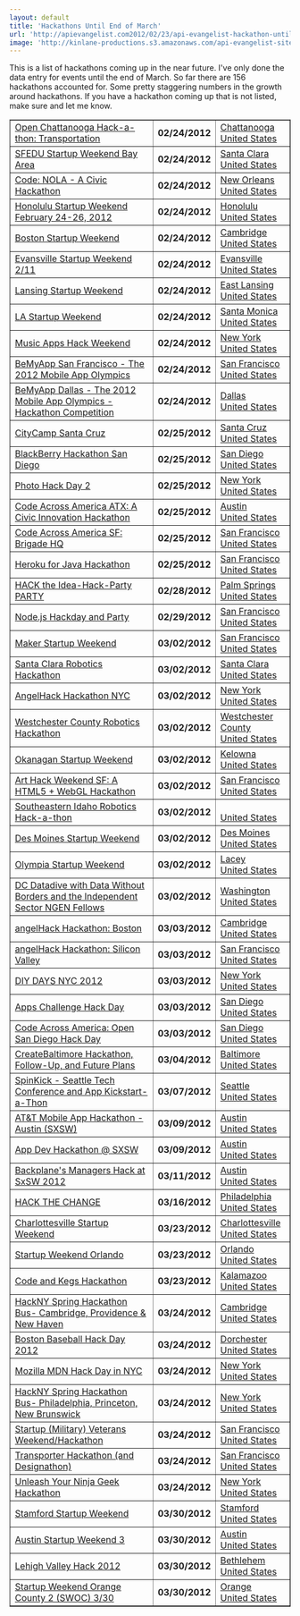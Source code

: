 ```yaml
---
layout: default
title: 'Hackathons Until End of March'
url: 'http://apievangelist.com2012/02/23/api-evangelist-hackathon-until-end-of-march/'
image: 'http://kinlane-productions.s3.amazonaws.com/api-evangelist-site/blog/Hackathon-Tag-Cloud-2.png'
---
```



<p>
     This is a list of hackathons coming up in the near future. I've only done the data entry for events until the end of March. So far there are 156 hackathons accounted for. Some pretty staggering numbers in the growth around hackathons. If you have a hackathon coming up that is not listed, make sure and let me know.
</p>
<table border="1" cellspacing="5" cellpadding="5" width="100%">
     <tbody>
          <tr>
               <td>
                    <a href="/events/open_chattanooga_hackathon_transportation.php">Open Chattanooga Hack-a-thon: Transportation</a>
               </td>
               <td>
                    <strong>02/24/2012</strong>
               </td>
               <td>
                    <a href="/events/open_chattanooga_hackathon_transportation.php">Chattanooga<br />
                    United States</a>
               </td>
          </tr>
          <tr>
               <td>
                    <a href="/events/sfedu_startup_weekend_bay_area.php">SFEDU Startup Weekend Bay Area</a>
               </td>
               <td>
                    <strong>02/24/2012</strong>
               </td>
               <td>
                    <a href="/events/sfedu_startup_weekend_bay_area.php">Santa Clara<br />
                    United States</a>
               </td>
          </tr>
          <tr>
               <td>
                    <a href="/events/code_nola__a_civic_hackathon.php">Code: NOLA - A Civic Hackathon</a>
               </td>
               <td>
                    <strong>02/24/2012</strong>
               </td>
               <td>
                    <a href="/events/code_nola__a_civic_hackathon.php">New Orleans<br />
                    United States</a>
               </td>
          </tr>
          <tr>
               <td>
                    <a href="/events/honolulu_startup_weekend_february_2426_2012.php">Honolulu Startup Weekend February 24-26, 2012</a>
               </td>
               <td>
                    <strong>02/24/2012</strong>
               </td>
               <td>
                    <a href="/events/honolulu_startup_weekend_february_2426_2012.php">Honolulu<br />
                    United States</a>
               </td>
          </tr>
          <tr>
               <td>
                    <a href="/events/boston_startup_weekend.php">Boston Startup Weekend</a>
               </td>
               <td>
                    <strong>02/24/2012</strong>
               </td>
               <td>
                    <a href="/events/boston_startup_weekend.php">Cambridge<br />
                    United States</a>
               </td>
          </tr>
          <tr>
               <td>
                    <a href="/events/evansville_startup_weekend_211.php">Evansville Startup Weekend 2/11</a>
               </td>
               <td>
                    <strong>02/24/2012</strong>
               </td>
               <td>
                    <a href="/events/evansville_startup_weekend_211.php">Evansville<br />
                    United States</a>
               </td>
          </tr>
          <tr>
               <td>
                    <a href="/events/lansing_startup_weekend.php">Lansing Startup Weekend</a>
               </td>
               <td>
                    <strong>02/24/2012</strong>
               </td>
               <td>
                    <a href="/events/lansing_startup_weekend.php">East Lansing<br />
                    United States</a>
               </td>
          </tr>
          <tr>
               <td>
                    <a href="/events/la_startup_weekend.php">LA Startup Weekend</a>
               </td>
               <td>
                    <strong>02/24/2012</strong>
               </td>
               <td>
                    <a href="/events/la_startup_weekend.php">Santa Monica<br />
                    United States</a>
               </td>
          </tr>
          <tr>
               <td>
                    <a href="/events/music_apps_hack_weekend.php">Music Apps Hack Weekend</a>
               </td>
               <td>
                    <strong>02/24/2012</strong>
               </td>
               <td>
                    <a href="/events/music_apps_hack_weekend.php">New York<br />
                    United States</a>
               </td>
          </tr>
          <tr>
               <td>
                    <a href="/events/bemyapp_san_francisco__the_2012_mobile_app_olympics.php">BeMyApp San Francisco - The 2012 Mobile App Olympics</a>
               </td>
               <td>
                    <strong>02/24/2012</strong>
               </td>
               <td>
                    <a href="/events/bemyapp_san_francisco__the_2012_mobile_app_olympics.php">San Francisco<br />
                    United States</a>
               </td>
          </tr>
          <tr>
               <td>
                    <a href="/events/bemyapp_dallas__the_2012_mobile_app_olympics__hackathon_competition.php">BeMyApp Dallas - The 2012 Mobile App Olympics - Hackathon Competition</a>
               </td>
               <td>
                    <strong>02/24/2012</strong>
               </td>
               <td>
                    <a href="/events/bemyapp_dallas__the_2012_mobile_app_olympics__hackathon_competition.php">Dallas<br />
                    United States</a>
               </td>
          </tr>
          <tr>
               <td>
                    <a href="/events/citycamp_santa_cruz.php">CityCamp Santa Cruz</a>
               </td>
               <td>
                    <strong>02/25/2012</strong>
               </td>
               <td>
                    <a href="/events/citycamp_santa_cruz.php">Santa Cruz<br />
                    United States</a>
               </td>
          </tr>
          <tr>
               <td>
                    <a href="/events/blackberry_hackathon_san_diego.php">BlackBerry Hackathon San Diego</a>
               </td>
               <td>
                    <strong>02/25/2012</strong>
               </td>
               <td>
                    <a href="/events/blackberry_hackathon_san_diego.php">San Diego<br />
                    United States</a>
               </td>
          </tr>
          <tr>
               <td>
                    <a href="/events/photo_hack_day_2.php">Photo Hack Day 2</a>
               </td>
               <td>
                    <strong>02/25/2012</strong>
               </td>
               <td>
                    <a href="/events/photo_hack_day_2.php">New York<br />
                    United States</a>
               </td>
          </tr>
          <tr>
               <td>
                    <a href="/events/code_across_america_atx_a_civic_innovation_hackathon.php">Code Across America ATX: A Civic Innovation Hackathon</a>
               </td>
               <td>
                    <strong>02/25/2012</strong>
               </td>
               <td>
                    <a href="/events/code_across_america_atx_a_civic_innovation_hackathon.php">Austin<br />
                    United States</a>
               </td>
          </tr>
          <tr>
               <td>
                    <a href="/events/code_across_america_sf_brigade_hq.php">Code Across America SF: Brigade HQ</a>
               </td>
               <td>
                    <strong>02/25/2012</strong>
               </td>
               <td>
                    <a href="/events/code_across_america_sf_brigade_hq.php">San Francisco<br />
                    United States</a>
               </td>
          </tr>
          <tr>
               <td>
                    <a href="/events/heroku_for_java_hackathon.php">Heroku for Java Hackathon</a>
               </td>
               <td>
                    <strong>02/25/2012</strong>
               </td>
               <td>
                    <a href="/events/heroku_for_java_hackathon.php">San Francisco<br />
                    United States</a>
               </td>
          </tr>
          <tr>
               <td>
                    <a href="/events/hack_the_ideahackparty_party.php">HACK the Idea-Hack-Party PARTY</a>
               </td>
               <td>
                    <strong>02/28/2012</strong>
               </td>
               <td>
                    <a href="/events/hack_the_ideahackparty_party.php">Palm Springs<br />
                    United States</a>
               </td>
          </tr>
          <tr>
               <td>
                    <a href="/events/nodejs_hackday_and_party.php">Node.js Hackday and Party</a>
               </td>
               <td>
                    <strong>02/29/2012</strong>
               </td>
               <td>
                    <a href="/events/nodejs_hackday_and_party.php">San Francisco<br />
                    United States</a>
               </td>
          </tr>
          <tr>
               <td>
                    <a href="/events/maker_startup_weekend.php">Maker Startup Weekend</a>
               </td>
               <td>
                    <strong>03/02/2012</strong>
               </td>
               <td>
                    <a href="/events/maker_startup_weekend.php">San Francisco<br />
                    United States</a>
               </td>
          </tr>
          <tr>
               <td>
                    <a href="/events/santa_clara_robotics_hackathon.php">Santa Clara Robotics Hackathon</a>
               </td>
               <td>
                    <strong>03/02/2012</strong>
               </td>
               <td>
                    <a href="/events/santa_clara_robotics_hackathon.php">Santa Clara<br />
                    United States</a>
               </td>
          </tr>
          <tr>
               <td>
                    <a href="/events/angelhack_hackathon_nyc.php">AngelHack Hackathon NYC</a>
               </td>
               <td>
                    <strong>03/02/2012</strong>
               </td>
               <td>
                    <a href="/events/angelhack_hackathon_nyc.php">New York<br />
                    United States</a>
               </td>
          </tr>
          <tr>
               <td>
                    <a href="/events/westchester_county_robotics_hackathon.php">Westchester County Robotics Hackathon</a>
               </td>
               <td>
                    <strong>03/02/2012</strong>
               </td>
               <td>
                    <a href="/events/westchester_county_robotics_hackathon.php">Westchester County<br />
                    United States</a>
               </td>
          </tr>
          <tr>
               <td>
                    <a href="/events/okanagan_startup_weekend.php">Okanagan Startup Weekend</a>
               </td>
               <td>
                    <strong>03/02/2012</strong>
               </td>
               <td>
                    <a href="/events/okanagan_startup_weekend.php">Kelowna<br />
                    United States</a>
               </td>
          </tr>
          <tr>
               <td>
                    <a href="/events/art_hack_weekend_sf_a_html5__webgl_hackathon.php">Art Hack Weekend SF: A HTML5 + WebGL Hackathon</a>
               </td>
               <td>
                    <strong>03/02/2012</strong>
               </td>
               <td>
                    <a href="/events/art_hack_weekend_sf_a_html5__webgl_hackathon.php">San Francisco<br />
                    United States</a>
               </td>
          </tr>
          <tr>
               <td>
                    <a href="/events/southeastern_idaho_robotics_hackathon.php">Southeastern Idaho Robotics Hack-a-thon</a>
               </td>
               <td>
                    <strong>03/02/2012</strong>
               </td>
               <td>
                    <a href="/events/southeastern_idaho_robotics_hackathon.php"><br />
                    United States</a>
               </td>
          </tr>
          <tr>
               <td>
                    <a href="/events/des_moines_startup_weekend.php">Des Moines Startup Weekend</a>
               </td>
               <td>
                    <strong>03/02/2012</strong>
               </td>
               <td>
                    <a href="/events/des_moines_startup_weekend.php">Des Moines<br />
                    United States</a>
               </td>
          </tr>
          <tr>
               <td>
                    <a href="/events/olympia_startup_weekend.php">Olympia Startup Weekend</a>
               </td>
               <td>
                    <strong>03/02/2012</strong>
               </td>
               <td>
                    <a href="/events/olympia_startup_weekend.php">Lacey<br />
                    United States</a>
               </td>
          </tr>
          <tr>
               <td>
                    <a href="/events/dc_datadive_with_data_without_borders_and_the_independent_sector_ngen_fellows.php">DC Datadive with Data Without Borders and the Independent Sector NGEN Fellows</a>
               </td>
               <td>
                    <strong>03/02/2012</strong>
               </td>
               <td>
                    <a href="/events/dc_datadive_with_data_without_borders_and_the_independent_sector_ngen_fellows.php">Washington<br />
                    United States</a>
               </td>
          </tr>
          <tr>
               <td>
                    <a href="/events/angelhack_hackathon_boston.php">angelHack Hackathon: Boston</a>
               </td>
               <td>
                    <strong>03/03/2012</strong>
               </td>
               <td>
                    <a href="/events/angelhack_hackathon_boston.php">Cambridge<br />
                    United States</a>
               </td>
          </tr>
          <tr>
               <td>
                    <a href="/events/angelhack_hackathon_silicon_valley.php">angelHack Hackathon: Silicon Valley</a>
               </td>
               <td>
                    <strong>03/03/2012</strong>
               </td>
               <td>
                    <a href="/events/angelhack_hackathon_silicon_valley.php">San Francisco<br />
                    United States</a>
               </td>
          </tr>
          <tr>
               <td>
                    <a href="/events/diy_days_nyc_2012.php">DIY DAYS NYC 2012</a>
               </td>
               <td>
                    <strong>03/03/2012</strong>
               </td>
               <td>
                    <a href="/events/diy_days_nyc_2012.php">New York<br />
                    United States</a>
               </td>
          </tr>
          <tr>
               <td>
                    <a href="/events/apps_challenge_hack_day.php">Apps Challenge Hack Day</a>
               </td>
               <td>
                    <strong>03/03/2012</strong>
               </td>
               <td>
                    <a href="/events/apps_challenge_hack_day.php">San Diego<br />
                    United States</a>
               </td>
          </tr>
          <tr>
               <td>
                    <a href="/events/code_across_america_open_san_diego_hack_day.php">Code Across America: Open San Diego Hack Day</a>
               </td>
               <td>
                    <strong>03/03/2012</strong>
               </td>
               <td>
                    <a href="/events/code_across_america_open_san_diego_hack_day.php">San Diego<br />
                    United States</a>
               </td>
          </tr>
          <tr>
               <td>
                    <a href="/events/createbaltimore_hackathon_followup_and_future_plans.php">CreateBaltimore Hackathon, Follow-Up, and Future Plans</a>
               </td>
               <td>
                    <strong>03/04/2012</strong>
               </td>
               <td>
                    <a href="/events/createbaltimore_hackathon_followup_and_future_plans.php">Baltimore<br />
                    United States</a>
               </td>
          </tr>
          <tr>
               <td>
                    <a href="/events/spinkick__seattle_tech_conference_and_app_kickstartathon.php">SpinKick - Seattle Tech Conference and App Kickstart-a-Thon</a>
               </td>
               <td>
                    <strong>03/07/2012</strong>
               </td>
               <td>
                    <a href="/events/spinkick__seattle_tech_conference_and_app_kickstartathon.php">Seattle<br />
                    United States</a>
               </td>
          </tr>
          <tr>
               <td>
                    <a href="/events/att_mobile_app_hackathon__austin_sxsw.php">AT&amp;T Mobile App Hackathon - Austin (SXSW)</a>
               </td>
               <td>
                    <strong>03/09/2012</strong>
               </td>
               <td>
                    <a href="/events/att_mobile_app_hackathon__austin_sxsw.php">Austin<br />
                    United States</a>
               </td>
          </tr>
          <tr>
               <td>
                    <a href="/events/app_dev_hackathon__sxsw.php">App Dev Hackathon @ SXSW</a>
               </td>
               <td>
                    <strong>03/09/2012</strong>
               </td>
               <td>
                    <a href="/events/app_dev_hackathon__sxsw.php">Austin<br />
                    United States</a>
               </td>
          </tr>
          <tr>
               <td>
                    <a href="/events/backplanes_managers_hack_at_sxsw_2012.php">Backplane's Managers Hack at SxSW 2012</a>
               </td>
               <td>
                    <strong>03/11/2012</strong>
               </td>
               <td>
                    <a href="/events/backplanes_managers_hack_at_sxsw_2012.php">Austin<br />
                    United States</a>
               </td>
          </tr>
          <tr>
               <td>
                    <a href="/events/hack_the_change.php">HACK THE CHANGE</a>
               </td>
               <td>
                    <strong>03/16/2012</strong>
               </td>
               <td>
                    <a href="/events/hack_the_change.php">Philadelphia<br />
                    United States</a>
               </td>
          </tr>
          <tr>
               <td>
                    <a href="/events/charlottesville_startup_weekend.php">Charlottesville Startup Weekend</a>
               </td>
               <td>
                    <strong>03/23/2012</strong>
               </td>
               <td>
                    <a href="/events/charlottesville_startup_weekend.php">Charlottesville<br />
                    United States</a>
               </td>
          </tr>
          <tr>
               <td>
                    <a href="/events/startup_weekend_orlando.php">Startup Weekend Orlando</a>
               </td>
               <td>
                    <strong>03/23/2012</strong>
               </td>
               <td>
                    <a href="/events/startup_weekend_orlando.php">Orlando<br />
                    United States</a>
               </td>
          </tr>
          <tr>
               <td>
                    <a href="/events/code_and_kegs_hackathon.php">Code and Kegs Hackathon</a>
               </td>
               <td>
                    <strong>03/23/2012</strong>
               </td>
               <td>
                    <a href="/events/code_and_kegs_hackathon.php">Kalamazoo<br />
                    United States</a>
               </td>
          </tr>
          <tr>
               <td>
                    <a href="/events/hackny_spring_hackathon_bus_cambridge_providence__new_haven.php">HackNY Spring Hackathon Bus- Cambridge, Providence &amp; New Haven</a>
               </td>
               <td>
                    <strong>03/24/2012</strong>
               </td>
               <td>
                    <a href="/events/hackny_spring_hackathon_bus_cambridge_providence__new_haven.php">Cambridge<br />
                    United States</a>
               </td>
          </tr>
          <tr>
               <td>
                    <a href="/events/boston_baseball_hack_day_2012.php">Boston Baseball Hack Day 2012</a>
               </td>
               <td>
                    <strong>03/24/2012</strong>
               </td>
               <td>
                    <a href="/events/boston_baseball_hack_day_2012.php">Dorchester<br />
                    United States</a>
               </td>
          </tr>
          <tr>
               <td>
                    <a href="/events/mozilla_mdn_hack_day_in_nyc.php">Mozilla MDN Hack Day in NYC</a>
               </td>
               <td>
                    <strong>03/24/2012</strong>
               </td>
               <td>
                    <a href="/events/mozilla_mdn_hack_day_in_nyc.php">New York<br />
                    United States</a>
               </td>
          </tr>
          <tr>
               <td>
                    <a href="/events/hackny_spring_hackathon_bus_philadelphia_princeton_new_brunswick.php">HackNY Spring Hackathon Bus- Philadelphia, Princeton, New Brunswick</a>
               </td>
               <td>
                    <strong>03/24/2012</strong>
               </td>
               <td>
                    <a href="/events/hackny_spring_hackathon_bus_philadelphia_princeton_new_brunswick.php">New York<br />
                    United States</a>
               </td>
          </tr>
          <tr>
               <td>
                    <a href="/events/startup_military_veterans_weekendhackathon.php">Startup (Military) Veterans Weekend/Hackathon</a>
               </td>
               <td>
                    <strong>03/24/2012</strong>
               </td>
               <td>
                    <a href="/events/startup_military_veterans_weekendhackathon.php">San Francisco<br />
                    United States</a>
               </td>
          </tr>
          <tr>
               <td>
                    <a href="/events/transporter_hackathon_and_designathon.php">Transporter Hackathon (and Designathon)</a>
               </td>
               <td>
                    <strong>03/24/2012</strong>
               </td>
               <td>
                    <a href="/events/transporter_hackathon_and_designathon.php">San Francisco<br />
                    United States</a>
               </td>
          </tr>
          <tr>
               <td>
                    <a href="/events/unleash_your_ninja_geek_hackathon.php">Unleash Your Ninja Geek Hackathon</a>
               </td>
               <td>
                    <strong>03/24/2012</strong>
               </td>
               <td>
                    <a href="/events/unleash_your_ninja_geek_hackathon.php">New York<br />
                    United States</a>
               </td>
          </tr>
          <tr>
               <td>
                    <a href="/events/stamford_startup_weekend.php">Stamford Startup Weekend</a>
               </td>
               <td>
                    <strong>03/30/2012</strong>
               </td>
               <td>
                    <a href="/events/stamford_startup_weekend.php">Stamford<br />
                    United States</a>
               </td>
          </tr>
          <tr>
               <td>
                    <a href="/events/austin_startup_weekend_3.php">Austin Startup Weekend 3</a>
               </td>
               <td>
                    <strong>03/30/2012</strong>
               </td>
               <td>
                    <a href="/events/austin_startup_weekend_3.php">Austin<br />
                    United States</a>
               </td>
          </tr>
          <tr>
               <td>
                    <a href="/events/lehigh_valley_hack_2012.php">Lehigh Valley Hack 2012</a>
               </td>
               <td>
                    <strong>03/30/2012</strong>
               </td>
               <td>
                    <a href="/events/lehigh_valley_hack_2012.php">Bethlehem<br />
                    United States</a>
               </td>
          </tr>
          <tr>
               <td>
                    <a href="/events/startup_weekend_orange_county_2_swoc_330.php">Startup Weekend Orange County 2 (SWOC) 3/30</a>
               </td>
               <td>
                    <strong>03/30/2012</strong>
               </td>
               <td>
                    <a href="/events/startup_weekend_orange_county_2_swoc_330.php">Orange<br />
                    United States</a>
               </td>
          </tr>
     </tbody>
</table>
